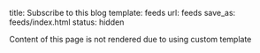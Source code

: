 title: Subscribe to this blog
template: feeds
url: feeds
save_as: feeds/index.html
status: hidden

Content of this page is not rendered due to using custom template

